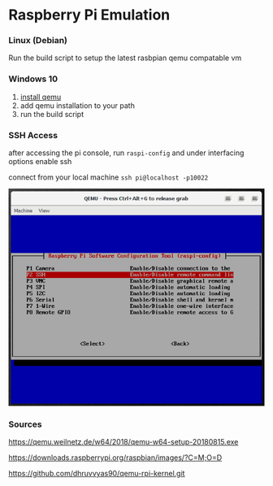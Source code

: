 # Raspberry Pi Emulation

### Linux (Debian)

Run the build script to setup the latest rasbpian qemu compatable vm

### Windows 10

1. [install qemu](https://qemu.weilnetz.de/w64/2018/qemu-w64-setup-20180815.exe)
2. add qemu installation to your path 
3. run the build script

### SSH Access

after accessing the pi console, run `raspi-config` and under interfacing options enable ssh

connect from your local machine `ssh pi@localhost -p10022`

![alt text](https://github.com/mattwind/rpi/blob/master/raspi-config.png "raspi-config")

### Sources

https://qemu.weilnetz.de/w64/2018/qemu-w64-setup-20180815.exe

https://downloads.raspberrypi.org/raspbian/images/?C=M;O=D

https://github.com/dhruvvyas90/qemu-rpi-kernel.git

